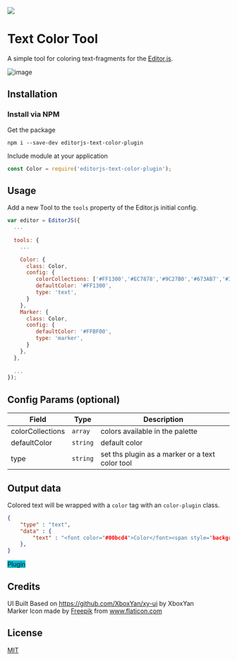 ![](https://badgen.net/badge/Editor.js/v2.0/blue)

# Text Color Tool

A simple tool for coloring text-fragments for the [Editor.js](https://editorjs.io).  

![image](https://user-images.githubusercontent.com/51183663/85190761-28853300-b2ee-11ea-9c11-13c3dbdef842.png)

## Installation

### Install via NPM

Get the package

```shell
npm i --save-dev editorjs-text-color-plugin
```

Include module at your application

```javascript
const Color = require('editorjs-text-color-plugin');
```

## Usage

Add a new Tool to the `tools` property of the Editor.js initial config.

```javascript
var editor = EditorJS({
  ...
  
  tools: {
    ...

    Color: {
      class: Color,
      config: {
         colorCollections: ['#FF1300','#EC7878','#9C27B0','#673AB7','#3F51B5','#0070FF','#03A9F4','#00BCD4','#4CAF50','#8BC34A','#CDDC39'],
         defaultColor: '#FF1300',
         type: 'text', 
      }     
    },
    Marker: {
      class: Color,
      config: {
         defaultColor: '#FFBF00',
         type: 'marker', 
      }       
    },
  },
  
  ...
});
```

## Config Params (optional)

| Field  | Type     | Description      |
| ------ | -------- | ---------------- |
| colorCollections  | `array` | colors available in the palette |
| defaultColor  | `string` | default color |
| type  | `string` | set ths plugin as a marker or a text color tool |

## Output data

Colored text will be wrapped with a `color` tag with an `color-plugin` class.

```json
{
    "type" : "text",
    "data" : {
        "text" : "<font color="#00bcd4">Color</font><span style="background-color: rgb(236, 120, 120);"><font color="#ffffff">Plugin</font></span>."
    },
}
```

<marker class="marker-plugin" style="background: rgb(0, 188, 212);">Plugin</marker>

## Credits
UI Built Based on https://github.com/XboxYan/xy-ui by XboxYan  
Marker Icon made by <a href="http://www.freepik.com" title="Freepik">Freepik</a> from <a href="https://www.flaticon.com/" title="Flaticon"> www.flaticon.com</a>

## License
[MIT](https://github.com/flaming-cl/editorjs-text-color-plugin/blob/master/LICENSE)
